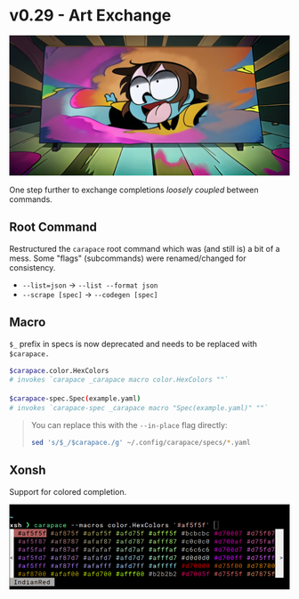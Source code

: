 # v0.29 - Art Exchange

![](./v0.29/banner.png)

One step further to exchange completions _loosely coupled_ between commands.

## Root Command

Restructured the `carapace` root command which was (and still is) a bit of a mess.
Some "flags" (subcommands) were renamed/changed for consistency.

- `--list=json` -> `--list --format json`
- `--scrape [spec]` -> `--codegen [spec]`

## Macro

`$_` prefix in specs is now deprecated and needs to be replaced with `$carapace.`

```sh
$carapace.color.HexColors
# invokes `carapace _carapace macro color.HexColors ""`

$carapace-spec.Spec(example.yaml)
# invokes `carapace-spec _carapace macro "Spec(example.yaml)" ""`
```

> You can replace this with the `--in-place` flag directly:
> ```sh
> sed 's/$_/$carapace./g' ~/.config/carapace/specs/*.yaml
> ```
  
## Xonsh

Support for colored completion.

![](./v0.29/xonsh.png)

